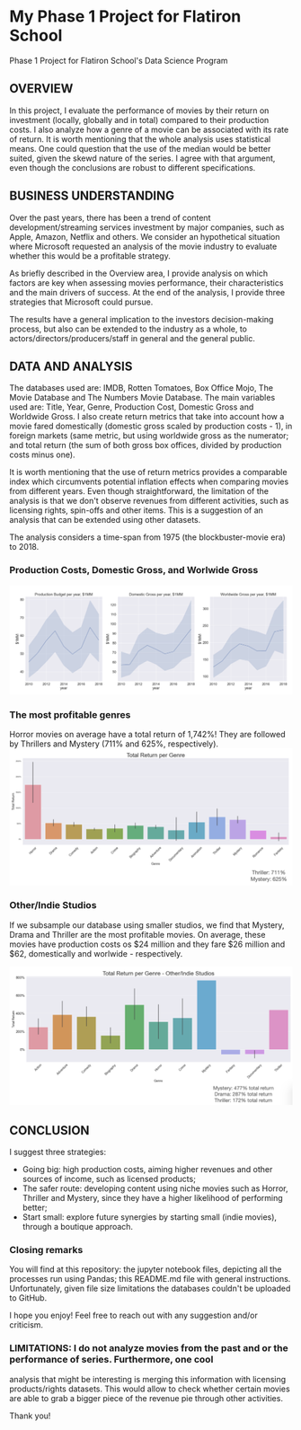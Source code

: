 
# My Phase 1 Project for Flatiron School
Phase 1 Project for Flatiron School's Data Science Program

## OVERVIEW
In this project, I evaluate the performance of movies by their return on investment (locally, globally and in total)
compared to their production costs. I also analyze how a genre of a movie can be associated with its rate of return.
It is worth mentioning that the whole analysis uses statistical means. One could question that the use of the median would be better suited,
given the skewd nature of the series. I agree with that argument, even though the conclusions are robust to different specifications.

## BUSINESS UNDERSTANDING
Over the past years, there has been a trend of content development/streaming services investment by major companies, such as Apple, Amazon,
Netflix and others. We consider an hypothetical situation where Microsoft requested an analysis of the movie industry to evaluate whether
this would be a profitable strategy.

As briefly described in the Overview area, I provide analysis on which factors are key when assessing movies performance, their
characteristics and the main drivers of success. At the end of the analysis, I provide three strategies that Microsoft could pursue.

The results have a general implication to the investors decision-making process, but also can be extended to the industry as a whole, to
actors/directors/producers/staff in general and the general public.

## DATA AND ANALYSIS
The databases used are: IMDB, Rotten Tomatoes, Box Office Mojo, The Movie Database and The Numbers Movie Database.
The main variables used are: Title, Year, Genre, Production Cost, Domestic Gross and Worldwide Gross. I also create return metrics that
take into account how a movie fared domestically (domestic gross scaled by production costs - 1), in foreign markets (same metric, but
using worldwide gross as the numerator; and total return (the sum of both gross box offices, divided by production costs minus one).

It is worth mentioning that the use of return metrics provides a comparable index which circumvents potential inflation effects when 
comparing movies from different years. Even though straightforward, the limitation of the analysis is that we don't observe revenues from
different activities, such as licensing rights, spin-offs and other items. This is a suggestion of an analysis that can be extended using
other datasets.

The analysis considers a time-span from 1975 (the blockbuster-movie era) to 2018.

### Production Costs, Domestic Gross, and Worlwide Gross
![Production Costs, Domestic Gross, and Worldwide Gross](https://github.com/ovilar/phase_1-project/blob/main/img/figure_00.png?raw=true)

### The most profitable genres
Horror movies on average have a total return of 1,742%! They are followed by Thrillers and Mystery (711% and 625%, respectively).
![Most profitable genres: Horror, Thriller and Mystery](https://github.com/ovilar/phase_1-project/blob/main/img/figure_01.png?raw=true)

### Other/Indie Studios
If we subsample our database using smaller studios, we find that Mystery, Drama and Thriller are the most profitable movies. On average,
these movies have production costs os $24 million and they fare $26 million and $62, domestically and worlwide - respectively.

![Other/Indie Studios](https://github.com/ovilar/phase_1-project/blob/main/img/figure_02.png?raw=true)

## CONCLUSION
I suggest three strategies: 
<ul>
<li>Going big: high production costs, aiming higher revenues and other sources of income, such as licensed products;</li>
<li>The safer route: developing content using niche movies such as Horror, Thriller and Mystery, since they have a higher
likelihood of performing better;</li>
<li>Start small: explore future synergies by starting small (indie movies), through a boutique approach.</li>
</ul>


### Closing remarks
You will find at this repository: the jupyter notebook files, depicting all the processes run using Pandas;
this README.md file with general instructions. Unfortunately, given file size limitations the databases 
couldn't be uploaded to GitHub.

I hope you enjoy! Feel free to reach out with any suggestion and/or criticism.

### LIMITATIONS: I do not analyze movies from the past and or the performance of series. Furthermore, one cool
analysis that might be interesting is merging this information with licensing products/rights datasets.
This would allow to check whether certain movies are able to grab a bigger piece of the revenue pie through
other activities.

Thank you!
